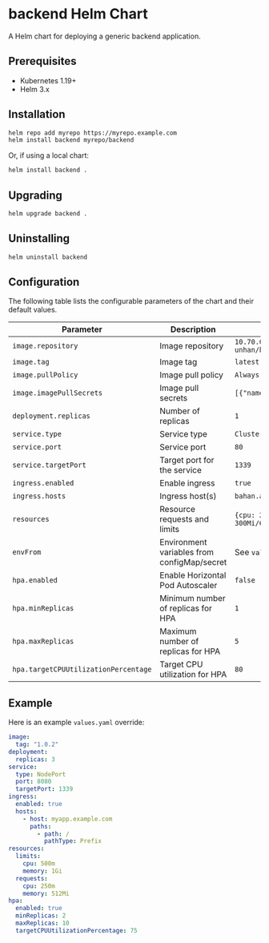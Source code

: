 # backend Helm Chart

A Helm chart for deploying a generic backend application.

## Prerequisites

- Kubernetes 1.19+
- Helm 3.x

## Installation

```sh
helm repo add myrepo https://myrepo.example.com
helm install backend myrepo/backend
```

Or, if using a local chart:

```sh
helm install backend .
```

## Upgrading

```sh
helm upgrade backend .
```

## Uninstalling

```sh
helm uninstall backend
```

## Configuration

The following table lists the configurable parameters of the chart and their default values.

| Parameter                | Description                                 | Default                        |
|--------------------------|---------------------------------------------|--------------------------------|
| `image.repository`       | Image repository                            | `10.70.0.28:4321/banjar-unhan/bahan-ajar-cms` |
| `image.tag`              | Image tag                                   | `latest`                       |
| `image.pullPolicy`       | Image pull policy                           | `Always`                       |
| `image.imagePullSecrets` | Image pull secrets                          | `[{"name": "regcred"}]`        |
| `deployment.replicas`    | Number of replicas                          | `1`                            |
| `service.type`           | Service type                                | `ClusterIP`                    |
| `service.port`           | Service port                                | `80`                           |
| `service.targetPort`     | Target port for the service                 | `1339`                         |
| `ingress.enabled`        | Enable ingress                              | `true`                         |
| `ingress.hosts`          | Ingress host(s)                             | `bahan.ajar.cms.10.70.0.45.nip.io` |
| `resources`              | Resource requests and limits                | `{cpu: 200m/400m, memory: 300Mi/600Mi}` |
| `envFrom`                | Environment variables from configMap/secret | See `values.yaml`              |
| `hpa.enabled`            | Enable Horizontal Pod Autoscaler            | `false`                        |
| `hpa.minReplicas`        | Minimum number of replicas for HPA          | `1`                            |
| `hpa.maxReplicas`        | Maximum number of replicas for HPA          | `5`                            |
| `hpa.targetCPUUtilizationPercentage` | Target CPU utilization for HPA         | `80`                           |

## Example

Here is an example `values.yaml` override:

```yaml
image:
  tag: "1.0.2"
deployment:
  replicas: 3
service:
  type: NodePort
  port: 8080
  targetPort: 1339
ingress:
  enabled: true
  hosts:
    - host: myapp.example.com
      paths:
        - path: /
          pathType: Prefix
resources:
  limits:
    cpu: 500m
    memory: 1Gi
  requests:
    cpu: 250m
    memory: 512Mi
hpa:
  enabled: true
  minReplicas: 2
  maxReplicas: 10
  targetCPUUtilizationPercentage: 75
```